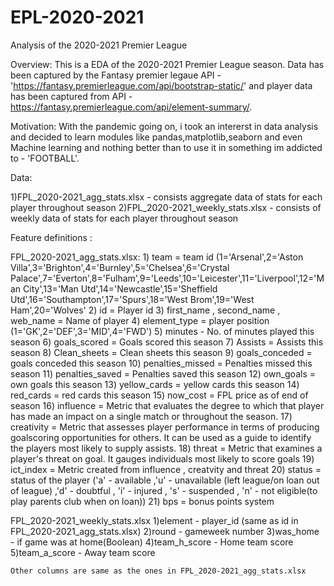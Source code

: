# EPL-2020-2021
Analysis of the 2020-2021 Premier League

Overview:
This is a EDA of the 2020-2021 Premier League season. Data has been captured by the Fantasy premier legaue API - 'https://fantasy.premierleague.com/api/bootstrap-static/' and player data has been captured from API - https://fantasy.premierleague.com/api/element-summary/.

Motivation:
With the pandemic going on, i took an intererst in data analysis and decided to learn modules like pandas,matplotlib,seaborn and even Machine learning and nothing better than to use it in something im addicted to - 'FOOTBALL'.


Data:

1)FPL_2020-2021_agg_stats.xlsx - consists aggregate data of stats for each player throughout season
2)FPL_2020-2021_weekly_stats.xlsx - consists of weekly data of stats for each player throughout season

Feature definitions :

FPL_2020-2021_agg_stats.xlsx:
	1) team = team id (1='Arsenal',2='Aston Villa',3='Brighton',4='Burnley',5='Chelsea',6='Crystal Palace',7='Everton',8='Fulham',9='Leeds',10='Leicester',11='Liverpool',12='Man City',13='Man Utd',14='Newcastle',15='Sheffield Utd',16='Southampton',17='Spurs',18='West Brom',19='West Ham',20='Wolves' 
	2) id = Player id
	3) first_name , second_name , web_name = Name of player
	4) element_type = player position (1='GK',2='DEF',3='MID',4='FWD')
	5) minutes - No. of minutes played this season
	6) goals_scored = Goals scored this season
	7) Assists = Assists this season
	8) Clean_sheets = Clean sheets this season
	9) goals_conceded = goals conceded this season
   10) penalties_missed = Penalties missed this season
   11) penalties_saved = Penalties saved this season
   12) own_goals = own goals this season
   13) yellow_cards = yellow cards this season
   14) red_cards = red cards this season
   15) now_cost = FPL price as of end of season
   16) influence =  Metric that evaluates the degree to which that player has made an impact on a single match or throughout the season.
   17) creativity = Metric that assesses player performance in terms of producing goalscoring opportunities for others. It can be used as a guide to identify the players most likely to supply assists.
   18) threat = Metric that examines a player's threat on goal. It gauges individuals most likely to score goals
   19) ict_index = Metric created from influence , creatvity and threat
   20) status = status of the player ('a' - available ,'u' - unavailable (left league/on loan out of league) ,'d' - doubtful , 'i' - injured , 's' - suspended , 'n' - not eligible(to play parents club when on loan))
   21) bps = bonus points system
   
FPL_2020-2021_weekly_stats.xlsx
	1)element - player_id (same as id in FPL_2020-2021_agg_stats.xlsx)
	2)round - gameweek number
	3)was_home - if game was at home(Boolean)
	4)team_h_score - Home team score
	5)team_a_score - Away team score
	
	Other columns are same as the ones in FPL_2020-2021_agg_stats.xlsx